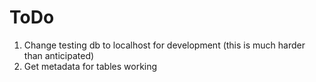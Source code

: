 # ToDo

1. Change testing db to localhost for development (this is much harder than anticipated)
3. Get metadata for tables working